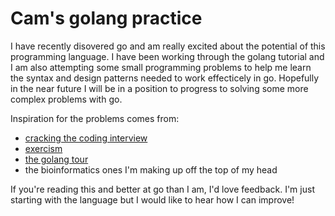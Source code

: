 # Cam's golang practice

I have recently disovered go and am really excited about the potential of this programming language. I have been working through the golang tutorial and I am also attempting some small programming problems to help me learn the syntax and design patterns needed to work effecticely in go. 
Hopefully in the near future I will be in a position to progress to solving some more complex problems with go.


Inspiration for the problems comes from:

- [cracking the coding interview](http://www.crackingthecodinginterview.com/)
- [exercism](http-//exercism.io/languages/go/exercises)
- [the golang tour](https://tour.golang.org/)
- the bioinformatics ones I'm making up off the top of my head

If you're reading this and better at go than I am, I'd love feedback. I'm just starting with the language but I would like to hear how I can improve!
